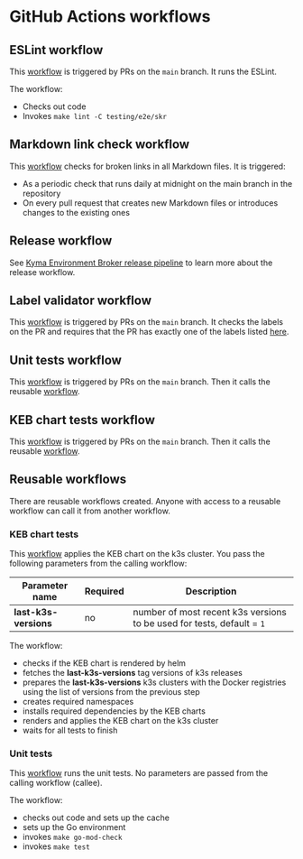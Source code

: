 # GitHub Actions workflows

## ESLint workflow

This [workflow](/.github/workflows/run-eslint.yaml) is triggered by PRs on the `main` branch. It runs the ESLint.

The workflow:
- Checks out code 
- Invokes `make lint -C testing/e2e/skr`

## Markdown link check workflow

This [workflow](/.github/workflows/markdown-link-check.yaml) checks for broken links in all Markdown files. It is triggered:
- As a periodic check that runs daily at midnight on the main branch in the repository 
- On every pull request that creates new Markdown files or introduces changes to the existing ones

## Release workflow

See [Kyma Environment Broker release pipeline](04-20-release.md) to learn more about the release workflow.

## Label validator workflow

This [workflow](/.github/workflows/label-validator.yml) is triggered by PRs on the `main` branch. It checks the labels on the PR and requires that the PR has exactly one of the labels listed [here](/.github/release.yml).

## Unit tests workflow

This [workflow](/.github/workflows/run-unit-tests.yaml) is triggered by PRs on the `main` branch. Then it calls the reusable [workflow](/.github/workflows/run-unit-tests-reusable.yaml).

## KEB chart tests workflow

This [workflow](/.github/workflows/run-keb-chart-tests.yaml) is triggered by PRs on the `main` branch. Then it calls the reusable [workflow](/.github/workflows/run-keb-chart-tests-reusable.yaml). 

## Reusable workflows

There are reusable workflows created. Anyone with access to a reusable workflow can call it from another workflow.

### KEB chart tests

This [workflow](/.github/workflows/run-keb-chart-tests-reusable.yaml) applies the KEB chart on the k3s cluster. 
You pass the following parameters from the calling workflow:

| Parameter name  | Required | Description                                                          |
| ------------- | ------------- |----------------------------------------------------------------------|
| **last-k3s-versions**  | no  | number of most recent k3s versions to be used for tests, default = `1` |


The workflow:
- checks if the KEB chart is rendered by helm
- fetches the **last-k3s-versions** tag versions of k3s releases 
- prepares the **last-k3s-versions** k3s clusters with the Docker registries using the list of versions from the previous step
- creates required namespaces
- installs required dependencies by the KEB charts
- renders and applies the KEB chart on the k3s cluster
- waits for all tests to finish

### Unit tests

This [workflow](/.github/workflows/run-unit-tests-reusable.yaml) runs the unit tests.
No parameters are passed from the calling workflow (callee).

The workflow:
- checks out code and sets up the cache
- sets up the Go environment
- invokes `make go-mod-check`
- invokes `make test`
